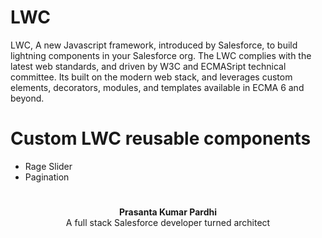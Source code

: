 # LWC
LWC, A new Javascript framework, introduced by Salesforce, to build lightning components in your Salesforce org. The LWC complies with the latest web standards, and driven by W3C and ECMASript technical committee. Its built on the modern web stack, and leverages custom elements, decorators, modules, and templates available in ECMA 6 and beyond.

# Custom LWC reusable components

- Rage Slider
- Pagination

#
<div style="text-align:center">
<b>Prasanta Kumar Pardhi</b>
<br/>
A full stack Salesforce developer turned architect
</center>
</div>
